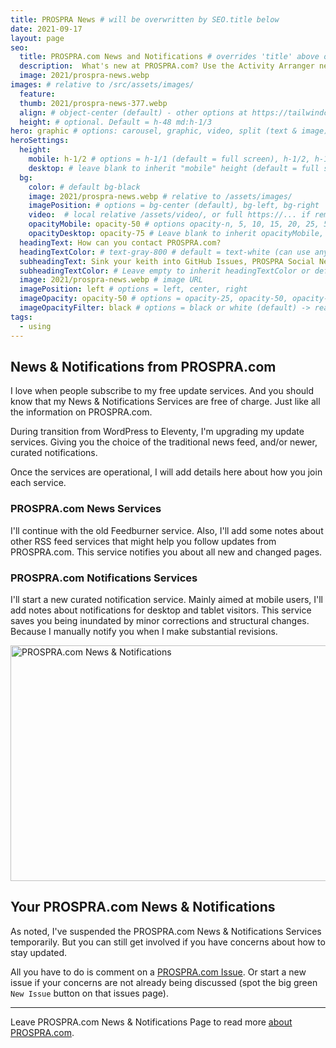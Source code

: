 ```yaml
---
title: PROSPRA News # will be overwritten by SEO.title below
date: 2021-09-17
layout: page
seo:
  title: PROSPRA.com News and Notifications # overrides 'title' above on both Page and META
  description:  What's new at PROSPRA.com? Use the Activity Arranger news feed. Better still, get curated updates direct to your chosen notification device or service.
  image: 2021/prospra-news.webp
images: # relative to /src/assets/images/
  feature:
  thumb: 2021/prospra-news-377.webp
  align: # object-center (default) - other options at https://tailwindcss.com/docs/object-position
  height: # optional. Default = h-48 md:h-1/3
hero: graphic # options: carousel, graphic, video, split (text & image)
heroSettings:
  height:
    mobile: h-1/2 # options = h-1/1 (default = full screen), h-1/2, h-1/3, h-3/4, h-9/10, h-48 (12rem, 192px), h-56 (14rem, 224px), h-64 (16rem, 256px)
    desktop: # leave blank to inherit "mobile" height (default = full screen)
  bg:
    color: # default bg-black
    image: 2021/prospra-news.webp # relative to /assets/images/
    imagePosition: # options = bg-center (default), bg-left, bg-right
    video:  # local relative /assets/video/, or full https://... if remote?
    opacityMobile: opacity-50 # options opacity-n, 5, 10, 15, 20, 25, 50, 75, 100 (default)
    opacityDesktop: opacity-75 # Leave blank to inherit opacityMobile, use same options as opacityMobile
  headingText: How can you contact PROSPRA.com?
  headingTextColor: # text-gray-800 # default = text-white (can use any TailwindCSS text-[color]-[xxx])
  subheadingText: Sink your keith into GitHub Issues, PROSPRA Social Network, and more.
  subheadingTextColor: # Leave empty to inherit headingTextColor or default (text-white) or use any text-[color]-[xxx]
  image: 2021/prospra-news.webp # image URL
  imagePosition: left # options = left, center, right
  imageOpacity: opacity-50 # options = opacity-25, opacity-50, opacity-75, opacity-100 (default)
  imageOpacityFilter: black # options = black or white (default) -> really depends on your background image
tags:
  - using
---
```

<h2 id="intro">News & Notifications from PROSPRA.com</h2>

I love when people subscribe to my free update services. And you should know that my News & Notifications Services are free of charge. Just like all the information on PROSPRA.com.

During transition from WordPress to Eleventy, I'm upgrading my update services. Giving you the choice of the traditional news feed, and/or newer, curated notifications.

Once the services are operational, I will add details here about how you join each service.

<h3 id="news">PROSPRA.com News Services</h3>

I'll continue with the old Feedburner service. Also, I'll add some notes about other RSS feed services that might help you follow updates from PROSPRA.com. This service notifies you about all new and changed pages.

<h3 id="note">PROSPRA.com Notifications Services</h3>

I'll start a new curated notification service. Mainly aimed at mobile users, I'll add notes about notifications for desktop and tablet visitors. This service saves you being inundated by minor corrections and structural changes. Because I manually notify you when I make substantial revisions.

<img src="/assets/images/2021/prospra-news.webp" alt="PROSPRA.com News & Notifications" width="610" height="377">

<h2 id="next">Your PROSPRA.com News & Notifications</h2>

As noted, I've suspended the PROSPRA.com News & Notifications Services temporarily. But you can still get involved if you have concerns about how to stay updated.

All you have to do is comment on a <a href="https://github.com/kct2020/prospra-11ty-11ta/issues">PROSPRA.com Issue</a>. Or start a new issue if your concerns are not already being discussed (spot the big green `New Issue` button on that issues page). 

<hr />

Leave PROSPRA.com News & Notifications Page to read more <a href="/about-prospra/about-prospra-com">about PROSPRA.com</a>.
